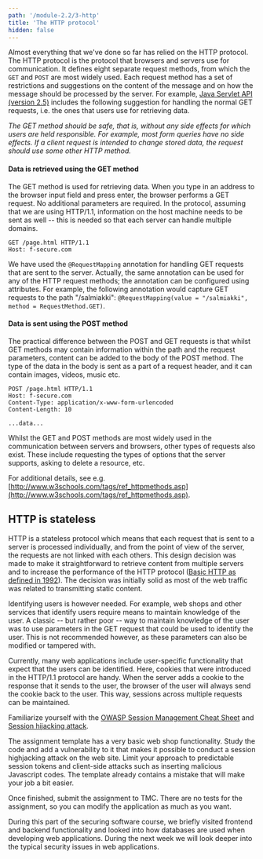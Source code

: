 ```yaml
---
path: '/module-2.2/3-http'
title: 'The HTTP protocol'
hidden: false
---
```



Almost everything that we've done so far has relied on the HTTP protocol. The HTTP protocol is the protocol that browsers and servers use for communication. It defines eight separate request methods, from which the `GET` and `POST` are most widely used. Each request method has a set of restrictions and suggestions on the content of the message and on how the message should be processed by the server. For example, [Java Servlet API (version 2.5)](http://jcp.org/aboutJava/communityprocess/mrel/jsr154/index2.html) includes the following suggestion for handling the normal GET requests, i.e. the ones that users use for retrieving data.

_The GET method should be safe, that is, without any side effects for which users are held responsible. For example, most form queries have no side effects. If a client request is intended to change stored data, the request should use some other HTTP method._

#### Data is retrieved using the GET method

The GET method is used for retrieving data. When you type in an address to the
browser input field and press enter, the browser performs a GET request. No
additional parameters are required. In the protocol, assuming that we are using
HTTP/1.1, information on the host machine needs to be sent as well -- this is
needed so that each server can handle multiple domains.

```HTTP
GET /page.html HTTP/1.1
Host: f-secure.com

```

We have used the `@RequestMapping` annotation for handling GET requests that
are sent to the server. Actually, the same annotation can be used for any of
the HTTP request methods; the annotation can be configured using attributes.
For example, the following annotation would capture GET requests to the path
"/salmiakki": `@RequestMapping(value = "/salmiakki", method = RequestMethod.GET)`.


#### Data is sent using the POST method

The practical difference between the POST and GET requests is that whilst GET
methods may contain information within the path and the request parameters,
content can be added to the body of the POST method. The type of the data in
the body is sent as a part of a request header, and it can contain images,
videos, music etc.

```HTTP
POST /page.html HTTP/1.1
Host: f-secure.com
Content-Type: application/x-www-form-urlencoded
Content-Length: 10

...data...
```

<text-box variant=emph name="Other request methods">

Whilst the GET and POST methods are most widely used in the communication
between servers and browsers, other types of requests also exist. These include
requesting the types of options that the server supports, asking to delete a
resource, etc.

For additional details, see e.g.
[http://www.w3schools.com/tags/ref_httpmethods.asp](http://www.w3schools.com/tags/ref_httpmethods.asp).

</text-box>


## HTTP is stateless

HTTP is a stateless protocol which means that each request that is sent to a
server is processed individually, and from the point of view of the server, the
requests are not linked with each others. This design decision was made to make
it straightforward to retrieve content from multiple servers and to increase
the performance of the HTTP protocol ([Basic HTTP as defined in
1992](https://www.w3.org/Protocols/HTTP/HTTP2.html)). The decision was
initially solid as most of the web traffic was related to transmitting static
content.

Identifying users is however needed. For example, web shops and other services
that identify users require means to maintain knowledge of the user. A classic
-- but rather poor -- way to maintain knowledge of the user was to use
parameters in the GET request that could be used to identify the user. This is
not recommended however, as these parameters can also be modified or tampered
with.

Currently, many web applications include user-specific functionality that
expect that the users can be identified. Here, cookies that were introduced in
the HTTP/1.1 protocol are handy. When the server adds a cookie to the response
that it sends to the user, the browser of the user will always send the cookie
back to the user. This way, sessions across multiple requests can be
maintained.

<text-box variant=emph name="Session Management Cheat Sheet">

Familiarize yourself with the [OWASP Session Management Cheat
Sheet](https://www.owasp.org/index.php/Session_Management_Cheat_Sheet) and
[Session hijacking
attack](https://www.owasp.org/index.php/Session_hijacking_attack).

</text-box>



<programming-exercise name="EuroShopper" tmcname='t-euroshopper'>

The assignment template has a very basic web shop functionality. Study the code
and add a vulnerability to it that makes it possible to conduct a session
highjacking attack on the web site. Limit your approach to predictable session
tokens and client-side attacks such as inserting malicious Javascript codes.
The template already contains a mistake that will make your job a bit easier.

Once finished, submit the assignment to TMC. There are no tests for the
assignment, so you can modify the application as much as you want.

</programming-exercise>


During this part of the securing software course, we briefly visited frontend
and backend functionality and looked into how databases are used when
developing web applications. During the next week we will look deeper into the
typical security issues in web applications.
